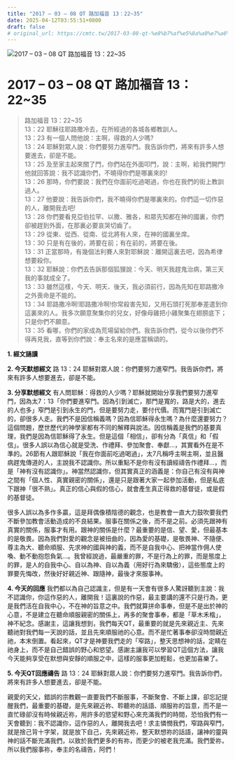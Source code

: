```yaml
---
title: "2017 – 03 – 08 QT 路加福音 13：22~35"
date: 2025-04-12T03:55:51+0800
draft: false
# original_url: https://cmtc.tw/2017-03-08-qt-%e8%b7%af%e5%8a%a0%e7%a6%8f%e9%9f%b3-13%ef%bc%9a2235
---
```


![2017 – 03 – 08 QT 路加福音 13：22\~35](/images/qt.jpg   "2017 – 03 – 08 QT 路加福音 13：22\~35")

# 2017 – 03 – 08 QT 路加福音 13：22\~35

> 路加福音 13：22\~35  
> 13：22 耶穌往耶路撒冷去，在所經過的各城各鄉教訓人。  
> 13：23 有一個人問他說：主啊，得救的人少嗎?  
> 13：24 耶穌對眾人說：你們要努力進窄門。我告訴你們，將來有許多人想要進去，卻是不能。  
> 13：25 及至家主起來關了門，你們站在外面叩門，說：主啊，給我們開門!他就回答說：我不認識你們，不曉得你們是哪裏來的!  
> 13：26 那時，你們要說：我們在你面前吃過喝過，你也在我們的街上教訓過人。  
> 13：27 他要說：我告訴你們，我不曉得你們是哪裏來的。你們這一切作惡的人，離開我去吧!  
> 13：28 你們要看見亞伯拉罕、以撒、雅各，和眾先知都在神的國裏，你們卻被趕到外面，在那裏必要哀哭切齒了。  
> 13：29 從東、從西、從南、從北將有人來，在神的國裏坐席。  
> 13：30 只是有在後的，將要在前；有在前的，將要在後。  
> 13：31 正當那時，有幾個法利賽人來對耶穌說：離開這裏去吧，因為希律想要殺你。  
> 13：32 耶穌說：你們去告訴那個狐狸說：今天、明天我趕鬼治病，第三天我的事就成全了。  
> 13：33 雖然這樣，今天、明天、後天，我必須前行，因為先知在耶路撒冷之外喪命是不能的。  
> 13：34 耶路撒冷啊!耶路撒冷啊!你常殺害先知，又用石頭打死那奉差遣到你這裏來的人。我多次願意聚集你的兒女，好像母雞把小雞聚集在翅膀底下；只是你們不願意。  
> 13：35 看哪，你們的家成為荒場留給你們。我告訴你們，從今以後你們不得再見我，直等到你們說：奉主名來的是應當稱頌的。

**1.  經文誦讀**

**2.  今天默想經文**
路 13：24 耶穌對眾人說：你們要努力進窄門。我告訴你們，將來有許多人想要進去，卻是不能。

**3. 分享默想經文**
有人問耶穌：得救的人少嗎？耶穌就開始分享我們要努力進窄門，因為太7：13「你們要進窄門。因為引到滅亡，那門是寬的，路是大的，進去的人也多」窄門是引到永生的門，但是要努力走，要付代價。而寬門是引到滅亡的，卻很多人走。我們不是因信稱義嗎？因為信耶穌得永生嗎？為什麼還要努力？這個問題，歷世歷代的神學家都有不同的解釋與說法。因信稱義是我們的基要真理，我們是因為信耶穌得了永生。但是這個「相信」，卻有分為「真信」和「假信」。很多人誤以為信心就是受洗、作禮拜、參加聚會、奉獻…，其實看外在是不準的。26節有人跟耶穌說「我在你面前吃過喝過」，太7凡稱呼主啊主啊，並且醫病趕鬼傳道的人，主說我不認識你。所以重點不是你有沒有讀經禱告作禮拜…，而是「神有沒有認識你」。神當然認識你，但其實真正的涵義是：你自己有沒有與神之間有「個人性、真實親密的關係」，還是只是跟著大家一起參加活動，但是私底下跟神「很不熟」。真正的信心與假的信心，就會產生真正得救的基督徒，或是假的基督徒。

很多人誤以為多作多贏，這是拜偶像積陰德的觀念，也是教會一直大力鼓吹要我們不斷參加教會活動造成的不良結果。服事在關係之後，而不是之前。必須先跟神有真實的關係，服事才有用。跟神的關係是什麼？最重要的是信、望、愛，但最基本的是敬畏。因為我們對愛的觀念是被扭曲的，因為愛的基礎，是敬畏神、不隨便、尊主為大、聽命順服、先求神的國與神的義，而不是自我中心、把神當作佣人使喚、動不動抱怨負氣…。我曾經說過，最嚴重的罪，不是行為上的罪，而是態度上的罪，是人的自我中心、自以為神、自以為義（用好行為來驕傲），這些態度上的罪要先悔改，然後好好親近神、跟隨神，最後才來服事神。

**4. 今天的回應**
我們都以為自己認識主，但是有一天會有很多人驚訝聽到主說：我不認識你，你這作惡的人，離開我！這裏說的作惡，最主要講的還不只是行為，更是我們活在自我中心，不在神的旨意之中。我們就算拼命事奉，但是不是出於神的心意，不是建立在聽命順服親密的關係上，再多的聚會事奉，都是「草木禾楷」，神不紀念。感謝主，這讓我想到，我們每天QT，最重要的就是先來親近主、先來聽祂對我們每一天說的話，並且先來順服祂的心意。而不是忙著事奉卻沒時間親近祂，本末倒置。看起來，QT才是神要我們走的「窄路」，整天思想神的話，定睛在祂身上，而不是自己錯誤的野心和慾望。感謝主讓我可以學習QT這個方法，讓我今天能夠享受在默想與安靜的順服之中，這樣的服事更加輕鬆，也更加喜樂了。

**5. 今天QT回應禱告**
路 13：24 耶穌對眾人說：你們要努力進窄門。我告訴你們，將來有許多人想要進去，卻是不能。

親愛的天父，錯誤的宗教觀一直要我們不斷服事，不斷聚會、不斷上課，卻忘記提醒我們，最重要的基礎，是先來親近祢、聆聽祢的話語、順服祢的旨意，而不是一直忙碌卻沒有時候親近祢，用許多的慾望和野心來充滿我們的時間，恐怕我們有一天會聽到：我不認識你，這作惡的人，離開我去吧！求主憐憫我們，窄路與窄門，就是捨己背十字架，就是放下自己，先來親近祢，整天默想祢的話語，讓神的靈與神的話不斷充滿我們，以致於我們更多的有祢，而更少的被老我充滿。我們愛祢，所以我們服事祢，奉主的名禱告，阿們！
